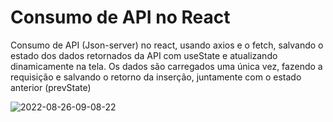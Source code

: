 # Consumo de API no React

Consumo de API (Json-server) no react, usando axios e o fetch, salvando o estado dos dados retornados da API com useState e atualizando dinamicamente na tela. Os dados são carregados uma única vez, fazendo a requisição e salvando o retorno da inserção, juntamente com o estado anterior (prevState)

![2022-08-26-09-08-22](https://user-images.githubusercontent.com/16282738/186912410-e7b7047d-36b6-4d8a-989d-82f7cb6b6ca9.gif)
